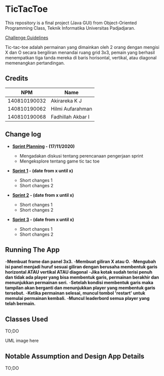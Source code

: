 # TicTacToe

This repository is a final project (Java GUI) from Object-Oriented Programming Class, Teknik Informatika Universitas Padjadjaran. 

[Challenge Guidelines](challenge-guideline.md)

Tic-tac-toe adalah permainan yang dimainkan oleh 2 orang dengan mengisi X dan O secara bergiliran menandai ruang grid 3x3, pemain yang berhasil menempatkan tiga tanda mereka di baris horisontal, vertikal, atau diagonal memenangkan pertandingan.

## Credits
| NPM           | Name        |
| ------------- |-------------|
| 140810190032  | Akirareka K J    |
| 140810190062  | Hilmi Aufarahman    |
| 140810190068  | Fadhillah Akbar I |

## Change log
- **[Sprint Planning](changelog/sprint-planning.md) - (17/11/2020)** 
   - Mengadakan diskusi tentang perencanaan pengerjaan sprint
   - Mengeksplore tentang game tic tac toe

- **[Sprint 1](changelog/sprint-1.md) - (date from x until x)** 
   - Short changes 1
   - Short changes 2

- **[Sprint 2](changelog/sprint-2.md) - (date from x until x)** 
   - Short changes 1
   - Short changes 2
   
- **[Sprint 3](changelog/sprint-3.md) - (date from x until x)** 
   - Short changes 1
   - Short changes 2

## Running The App

-**Membuat frame dan panel 3x3.**
-**Membuat giliran X atau O.**
-**Mengubah isi panel menjadi huruf sesuai giliran dengan berusaha membentuk garis horizontal ATAU vertikal ATAU diagonal**
-**Jika kotak sudah terisi penuh dan tidak ada player yang bisa membentuk garis, permainan berakhir dan menunjukkan permainan seri.**
-**Setelah kondisi membentuk garis maka tampilan akan berganti dan menunjukkan player yang membentuk garis tersebut.**
-**Ketika permainan selesai, muncul tombol 'restart' untuk memulai permainan kembali.**
-**Muncul leaderbord semua player yang telah bermain.**

## Classes Used

TO;DO

UML image here

## Notable Assumption and Design App Details

TO;DO
